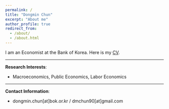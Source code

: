 ```yaml
---
permalink: /
title: "Dongmin Chun"
excerpt: "About me"
author_profile: true
redirect_from: 
  - /about/
  - /about.html
---
```


I am an Economist at the Bank of Korea. Here is my [CV](https://drive.google.com/file/d/1RuAM6H9exeOkiAa7oLN3fioIGGkwLlr5/view?usp=sharing).

-----
**Research Interests**:
* Macroeconomics, Public Economics, Labor Economics

-----
**Contact Information**:
* dongmin.chun[at]bok.or.kr / dmchun90[at]gmail.com 
